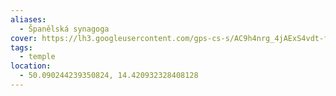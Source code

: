 ```yaml
---
aliases:
  - Španělská synagoga
cover: https://lh3.googleusercontent.com/gps-cs-s/AC9h4nrg_4jAExS4vdt-fDA81IFCfRyhauTSGk3AaZheRP7HNgHKZXX3-KSkDyHEn-xagyzmejmTXHR4XngnuHT3h4IbbyK3wz2PRSagXlBYt4JF6oQ7N_t1AGMPMnTABWDPsds-D-slZ2UsO1kc=w426-h240-k-no
tags:
  - temple
location:
  - 50.090244239350824, 14.420932328408128
---
```

